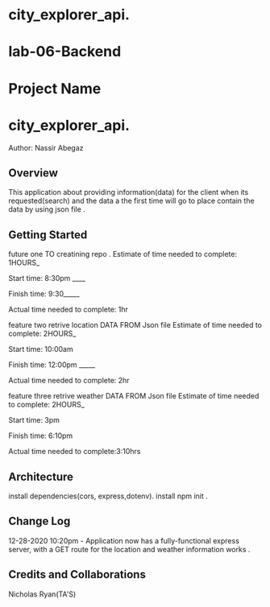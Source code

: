 # city_explorer_api.
# lab-06-Backend

# Project Name
# city_explorer_api.
Author: Nassir Abegaz 

## Overview
This application about providing information(data) for the client when its requested(search) and the data a the first time will go to place contain the data by using json file .
## Getting Started
future one
TO creatining repo .
Estimate of time needed to complete: 1HOURS_

Start time: 8:30pm ____

Finish time: 9:30_____

Actual time needed to complete: 1hr

feature two
 retrive location DATA FROM Json file 
Estimate of time needed to complete: 2HOURS_

Start time: 10:00am

Finish time: 12:00pm _____

Actual time needed to complete: 2hr

feature three
 retrive weather DATA FROM Json file 
Estimate of time needed to complete: 2HOURS_

Start time: 3pm

Finish time: 6:10pm

Actual time needed to complete:3:10hrs

## Architecture
install dependencies(cors, express,dotenv).
install npm init .
## Change Log
12-28-2020 10:20pm - Application now has a fully-functional express server, with a GET route for the location and weather information works .

## Credits and Collaborations

  Nicholas Ryan(TA'S)
